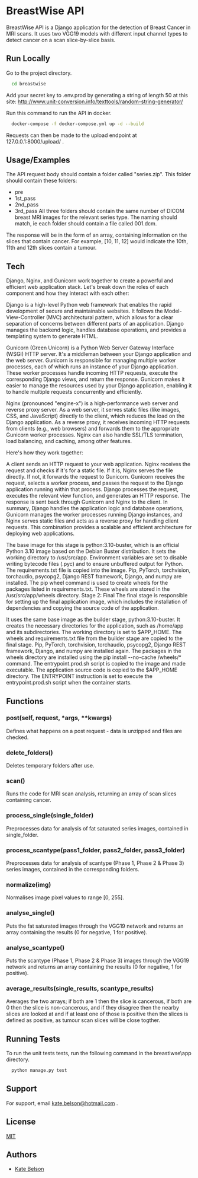 
# BreastWise API

BreastWise API is a Django application for the detection of Breast Cancer in MRI scans. It uses two VGG19 models with different input channel types to detect cancer on a scan slice-by-slice basis. 
    
## Run Locally

Go to the project directory. 

```bash
  cd breastwise
```

Add your secret key to .env.prod by generating a string of length 50 at this site: http://www.unit-conversion.info/texttools/random-string-generator/

Run this command to run the API in docker. 

```bash
  docker-compose -f docker-compose.yml up -d --build

```

Requests can then be made to the upload endpoint at 127.0.0.1:8000/upload/ .

## Usage/Examples

The API request body should contain a folder called "series.zip". This folder should contain these folders: 
- pre
- 1st_pass
- 2nd_pass
- 3rd_pass
All three folders should contain the same number of DICOM breast MRI images for the relevant series type. The naming should match, ie each folder should contain a file called 001.dcm. 

The response will be in the form of an array, containing information on the slices that contain cancer. For example, [10, 11, 12] would indicate the 10th, 11th and 12th slices contain a tumour. 
## Tech 

Django, Nginx, and Gunicorn work together to create a powerful and efficient web application stack. Let's break down the roles of each component and how they interact with each other:

Django is a high-level Python web framework that enables the rapid development of secure and maintainable websites. It follows the Model-View-Controller (MVC) architectural pattern, which allows for a clear separation of concerns between different parts of an application. Django manages the backend logic, handles database operations, and provides a templating system to generate HTML.

Gunicorn (Green Unicorn) is a Python Web Server Gateway Interface (WSGI) HTTP server. It's a middleman between your Django application and the web server. Gunicorn is responsible for managing multiple worker processes, each of which runs an instance of your Django application. These worker processes handle incoming HTTP requests, execute the corresponding Django views, and return the response. Gunicorn makes it easier to manage the resources used by your Django application, enabling it to handle multiple requests concurrently and efficiently.

Nginx (pronounced "engine-x") is a high-performance web server and reverse proxy server. As a web server, it serves static files (like images, CSS, and JavaScript) directly to the client, which reduces the load on the Django application. As a reverse proxy, it receives incoming HTTP requests from clients (e.g., web browsers) and forwards them to the appropriate Gunicorn worker processes. Nginx can also handle SSL/TLS termination, load balancing, and caching, among other features.

Here's how they work together:

A client sends an HTTP request to your web application.
Nginx receives the request and checks if it's for a static file. If it is, Nginx serves the file directly. If not, it forwards the request to Gunicorn.
Gunicorn receives the request, selects a worker process, and passes the request to the Django application running within that process.
Django processes the request, executes the relevant view function, and generates an HTTP response.
The response is sent back through Gunicorn and Nginx to the client.
In summary, Django handles the application logic and database operations, Gunicorn manages the worker processes running Django instances, and Nginx serves static files and acts as a reverse proxy for handling client requests. This combination provides a scalable and efficient architecture for deploying web applications.

The base image for this stage is python:3.10-buster, which is an official Python 3.10 image based on the Debian Buster distribution.
It sets the working directory to /usr/src/app.
Environment variables are set to disable writing bytecode files (.pyc) and to ensure unbuffered output for Python.
The requirements.txt file is copied into the image.
Pip, PyTorch, torchvision, torchaudio, psycopg2, Django REST framework, Django, and numpy are installed.
The pip wheel command is used to create wheels for the packages listed in requirements.txt. These wheels are stored in the /usr/src/app/wheels directory.
Stage 2: Final
The final stage is responsible for setting up the final application image, which includes the installation of dependencies and copying the source code of the application.

It uses the same base image as the builder stage, python:3.10-buster.
It creates the necessary directories for the application, such as /home/app and its subdirectories.
The working directory is set to $APP_HOME.
The wheels and requirements.txt file from the builder stage are copied to the final stage.
Pip, PyTorch, torchvision, torchaudio, psycopg2, Django REST framework, Django, and numpy are installed again.
The packages in the wheels directory are installed using the pip install --no-cache /wheels/* command.
The entrypoint.prod.sh script is copied to the image and made executable.
The application source code is copied to the $APP_HOME directory.
The ENTRYPOINT instruction is set to execute the entrypoint.prod.sh script when the container starts.	

## Functions 

### post(self, request, *args, **kwargs) 

Defines what happens on a post request - data is unzipped and files are checked. 

### delete_folders()

Deletes temporary folders after use. 

### scan() 

Runs the code for MRI scan analysis, returning an array of scan slices containing cancer. 

### process_single(single_folder) 

Preprocesses data for analysis of fat saturated series images, contained in single_folder. 

### process_scantype(pass1_folder, pass2_folder, pass3_folder)

Preprocesses data for analysis of scantype (Phase 1, Phase 2 & Phase 3) series images, contained in the corresponding folders. 

### normalize(img)

Normalises image pixel values to range [0, 255]. 

### analyse_single()

Puts the fat saturated images through the VGG19 network and returns an array containing the results (0 for negative, 1 for positive). 

### analyse_scantype()

Puts the scantype (Phase 1, Phase 2 & Phase 3) images through the VGG19 network and returns an array containing the results (0 for negative, 1 for positive). 

### average_results(single_results, scantype_results)

Averages the two arrays; if both are 1 then the slice is cancerous, if both are 0 then the slice is non-cancerous, and if they disagree then the nearby slices are looked at and if at least one of those is positive then the slices is defined as positive, as tumour scan slices will be close togther. 
## Running Tests

To run the unit tests tests, run the following command in the breastiwse\app directory.

```bash
  python manage.py test
```


## Support

For support, email kate.belson@hotmail.com .


## License

[MIT](https://choosealicense.com/licenses/mit/)


## Authors

- [Kate Belson](https://github.com/kfb19)

